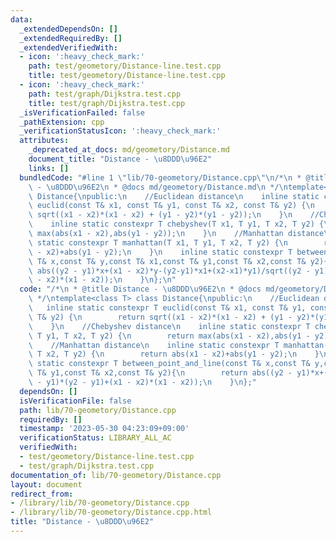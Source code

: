 ```yaml
---
data:
  _extendedDependsOn: []
  _extendedRequiredBy: []
  _extendedVerifiedWith:
  - icon: ':heavy_check_mark:'
    path: test/geometory/Distance-line.test.cpp
    title: test/geometory/Distance-line.test.cpp
  - icon: ':heavy_check_mark:'
    path: test/graph/Dijkstra.test.cpp
    title: test/graph/Dijkstra.test.cpp
  _isVerificationFailed: false
  _pathExtension: cpp
  _verificationStatusIcon: ':heavy_check_mark:'
  attributes:
    _deprecated_at_docs: md/geometory/Distance.md
    document_title: "Distance - \u8DDD\u96E2"
    links: []
  bundledCode: "#line 1 \"lib/70-geometory/Distance.cpp\"\n/*\n * @title Distance\
    \ - \u8DDD\u96E2\n * @docs md/geometory/Distance.md\n */\ntemplate<class T> class\
    \ Distance{\npublic:\n    //Euclidean distance\n    inline static constexpr T\
    \ euclid(const T& x1, const T& y1, const T& x2, const T& y2) {\n        return\
    \ sqrt((x1 - x2)*(x1 - x2) + (y1 - y2)*(y1 - y2));\n    }\n    //Chebyshev distance\n\
    \    inline static constexpr T chebyshev(T x1, T y1, T x2, T y2) {\n        return\
    \ max(abs(x1 - x2),abs(y1 - y2));\n    }\n    //Manhattan distance\n    inline\
    \ static constexpr T manhattan(T x1, T y1, T x2, T y2) {\n        return abs(x1\
    \ - x2)+abs(y1 - y2);\n    }\n    inline static constexpr T between_point_and_line(const\
    \ T& x,const T& y,const T& x1,const T& y1,const T& x2,const T& y2){\n        return\
    \ abs((y2 - y1)*x+(x1 - x2)*y-(y2-y1)*x1+(x2-x1)*y1)/sqrt((y2 - y1)*(y2 - y1)+(x1\
    \ - x2)*(x1 - x2));\n    }\n};\n"
  code: "/*\n * @title Distance - \u8DDD\u96E2\n * @docs md/geometory/Distance.md\n\
    \ */\ntemplate<class T> class Distance{\npublic:\n    //Euclidean distance\n \
    \   inline static constexpr T euclid(const T& x1, const T& y1, const T& x2, const\
    \ T& y2) {\n        return sqrt((x1 - x2)*(x1 - x2) + (y1 - y2)*(y1 - y2));\n\
    \    }\n    //Chebyshev distance\n    inline static constexpr T chebyshev(T x1,\
    \ T y1, T x2, T y2) {\n        return max(abs(x1 - x2),abs(y1 - y2));\n    }\n\
    \    //Manhattan distance\n    inline static constexpr T manhattan(T x1, T y1,\
    \ T x2, T y2) {\n        return abs(x1 - x2)+abs(y1 - y2);\n    }\n    inline\
    \ static constexpr T between_point_and_line(const T& x,const T& y,const T& x1,const\
    \ T& y1,const T& x2,const T& y2){\n        return abs((y2 - y1)*x+(x1 - x2)*y-(y2-y1)*x1+(x2-x1)*y1)/sqrt((y2\
    \ - y1)*(y2 - y1)+(x1 - x2)*(x1 - x2));\n    }\n};"
  dependsOn: []
  isVerificationFile: false
  path: lib/70-geometory/Distance.cpp
  requiredBy: []
  timestamp: '2023-05-30 04:23:09+09:00'
  verificationStatus: LIBRARY_ALL_AC
  verifiedWith:
  - test/geometory/Distance-line.test.cpp
  - test/graph/Dijkstra.test.cpp
documentation_of: lib/70-geometory/Distance.cpp
layout: document
redirect_from:
- /library/lib/70-geometory/Distance.cpp
- /library/lib/70-geometory/Distance.cpp.html
title: "Distance - \u8DDD\u96E2"
---
```

